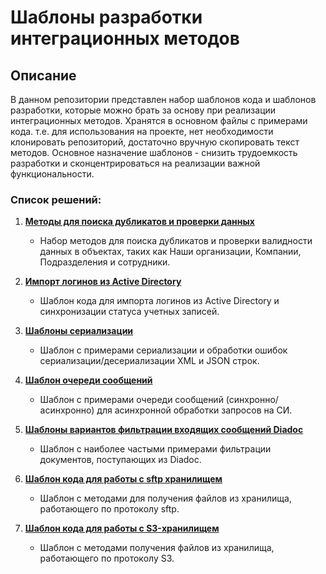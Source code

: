 # Шаблоны разработки интеграционных методов

## Описание
В данном репозитории представлен набор шаблонов кода и шаблонов разработки, которые можно брать за основу при реализации интеграционных методов.
Хранятся в основном файлы с примерами кода. т.е. для использования на проекте, нет необходимости клонировать репозиторий, достаточно вручную скопировать текст методов. 
Основное назначение шаблонов - снизить трудоемкость разработки и сконцентрироваться на реализации важной функциональности.

### Список решений:

1. **[Методы для поиска дубликатов и проверки данных](DuplicateErrorHandlingTemplate/)**
   - Набор методов для поиска дубликатов и проверки валидности данных в объектах, таких как Наши организации, Компании, Подразделения и сотрудники.

2. **[Импорт логинов из Active Directory](ImportLoginsFromADTemplate/)**
   - Шаблон кода для импорта логинов из Active Directory и синхронизации статуса учетных записей.

3. **[Шаблоны сериализации](SerializationTemplates/)**
   - Шаблон с примерами сериализации и обработки ошибок сериализации/десериализации XML и JSON строк.

4. **[Шаблон очереди сообщений](QueueMessageForRequestTemplates/)**
   - Шаблон с примерами очереди сообщений (синхронно/асинхронно) для асинхронной обработки запросов на СИ.

5. **[Шаблоны вариантов фильтрации входящих сообщений Diadoc](DiadocCustomDocumentFilterTemplates/)**
   - Шаблон с наиболее частыми примерами фильтрации документов, поступающих из Diadoc.
   
6. **[Шаблон кода для работы с sftp хранилищем](SFTPTemplates/)**
   - Шаблон с методами для получения файлов из хранилища, работающего по протоколу sftp.
   
7. **[Шаблон кода для работы с S3-хранилищем](S3Connector/)**
   - Шаблон с методами получения файлов из хранилища, работающего по протоколу S3.
